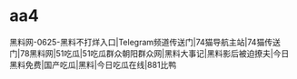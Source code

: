 # aa4
黑料网-0625-黑料不打烊入口|Telegram频道传送门|74猫导航主站|74猫传送门|78黑料网|51吃瓜|51吃瓜群众朝阳群众网|黑料大事记|黑料影后被迫撩夫|今日黑料免费|国产吃瓜|黑料|今日吃瓜在线|881比鸭
